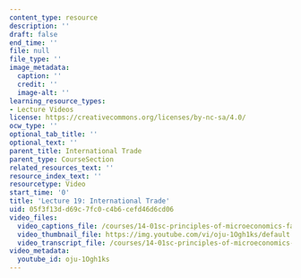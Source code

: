 ```yaml
---
content_type: resource
description: ''
draft: false
end_time: ''
file: null
file_type: ''
image_metadata:
  caption: ''
  credit: ''
  image-alt: ''
learning_resource_types:
- Lecture Videos
license: https://creativecommons.org/licenses/by-nc-sa/4.0/
ocw_type: ''
optional_tab_title: ''
optional_text: ''
parent_title: International Trade
parent_type: CourseSection
related_resources_text: ''
resource_index_text: ''
resourcetype: Video
start_time: '0'
title: 'Lecture 19: International Trade'
uid: 05f3f13d-d69c-7fc0-c4b6-cefd46d6cd06
video_files:
  video_captions_file: /courses/14-01sc-principles-of-microeconomics-fall-2011/e5bf6b7d51f7573788fe0f562cbb82ce_oju-1Ogh1ks.vtt
  video_thumbnail_file: https://img.youtube.com/vi/oju-1Ogh1ks/default.jpg
  video_transcript_file: /courses/14-01sc-principles-of-microeconomics-fall-2011/7b94b1209fe40ae4ede446e6ed01129b_oju-1Ogh1ks.pdf
video_metadata:
  youtube_id: oju-1Ogh1ks
---
```

